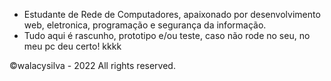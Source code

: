 - Estudante de Rede de Computadores, apaixonado por desenvolvimento web, eletronica, programação e segurança da informação.
- Tudo aqui é rascunho, prototipo e/ou teste, caso não rode no seu, no meu pc deu certo! kkkk

©walacysilva - 2022 All rights reserved.
